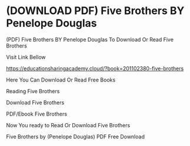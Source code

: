 # (DOWNLOAD PDF) Five Brothers BY Penelope Douglas
(PDF) Five Brothers BY Penelope Douglas
To Download Or Read Five Brothers

Visit Link Bellow

https://educationsharingacademy.cloud/?book=201102380-five-brothers

Here You Can Download Or Read Free Books

Reading Five Brothers

Download Five Brothers

PDF/Ebook Five Brothers

Now You ready to Read Or Download Five Brothers

Five Brothers by (Penelope Douglas) PDF Free Download
